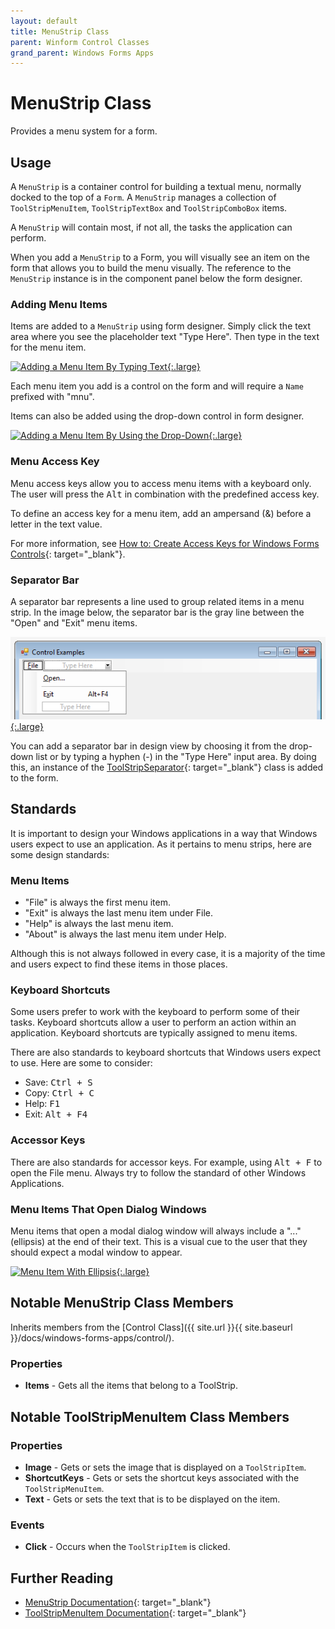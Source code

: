 ```yaml
---
layout: default
title: MenuStrip Class
parent: Winform Control Classes
grand_parent: Windows Forms Apps
---
```


# MenuStrip Class

Provides a menu system for a form.

## Usage

A `MenuStrip` is a container control for building a textual menu, normally docked to the top of a `Form`. A `MenuStrip` manages a collection of `ToolStripMenuItem`, `ToolStripTextBox` and `ToolStripComboBox` items.

A `MenuStrip` will contain most, if not all, the tasks the application can perform.

When you add a `MenuStrip` to a Form, you will visually see an item on the form that allows you to build the menu visually. The reference to the `MenuStrip` instance is in the component panel below the form designer.

### Adding Menu Items

Items are added to a `MenuStrip` using form designer. Simply click the text area where you see the placeholder text "Type Here". Then type in the text for the menu item.

[![Adding a Menu Item By Typing Text](../images/menustrip/menustrip-type-here.png "Adding a Menu Item By Typing Text"){:.large}](../images/menustrip/menustrip-type-here.png)

Each menu item you add is a control on the form and will require a `Name` prefixed with "mnu".

Items can also be added using the drop-down control in form designer.

[![Adding a Menu Item By Using the Drop-Down](../images/menustrip/menustrip-add-dropdown.png "Adding a Menu Item By Using the Drop-Down"){:.large}](../images/menustrip/menustrip-add-dropdown.png)

### Menu Access Key

Menu access keys allow you to access menu items with a keyboard only. The user will press the <kbd>Alt</kbd> in combination with the predefined access key.

To define an access key for a menu item, add an ampersand (&) before a letter in the text value.

For more information, see [How to: Create Access Keys for Windows Forms Controls](https://docs.microsoft.com/en-us/dotnet/framework/winforms/controls/how-to-create-access-keys-for-windows-forms-controls){: target="_blank"}.

### Separator Bar

A separator bar represents a line used to group related items in a menu strip.  In the image below, the separator bar is the gray line between the "Open" and "Exit" menu items.

[![Menu Item With Ellipsis](images/menustrip/menustrip-item-ellipsis.png "Menu Item With Ellipsis"){:.large}](images/menustrip/menustrip-item-ellipsis.png)

You can add a separator bar in design view by choosing it from the drop-down list or by typing a hyphen (-) in the "Type Here" input area.  By doing this, an instance of the [ToolStripSeparator](https://docs.microsoft.com/en-us/dotnet/api/system.windows.forms.toolstripseparator){: target="_blank"} class is added to the form.

## Standards

It is important to design your Windows applications in a way that Windows users expect to use an application. As it pertains to menu strips, here are some design standards:

### Menu Items

* "File" is always the first menu item.
* "Exit" is always the last menu item under File.
* "Help" is always the last menu item.
* "About" is always the last menu item under Help.

Although this is not always followed in every case, it is a majority of the time and users expect to find these items in those places.

### Keyboard Shortcuts

Some users prefer to work with the keyboard to perform some of their tasks. Keyboard shortcuts allow a user to perform an action within an application. Keyboard shortcuts are typically assigned to menu items.

There are also standards to keyboard shortcuts that Windows users expect to use. Here are some to consider:

* Save: <kbd>Ctrl + S</kbd>
* Copy: <kbd>Ctrl + C</kbd>
* Help: <kbd>F1</kbd>
* Exit: <kbd>Alt + F4</kbd>

### Accessor Keys

There are also standards for accessor keys. For example, using <kbd>Alt + F</kbd> to open the File menu. Always try to follow the standard of other Windows Applications.

### Menu Items That Open Dialog Windows

Menu items that open a modal dialog window will always include a "..." (ellipsis) at the end of their text. This is a visual cue to the user that they should expect a modal window to appear.

[![Menu Item With Ellipsis](../images/menustrip/menustrip-item-ellipsis.png "Menu Item With Ellipsis"){:.large}](../images/menustrip/menustrip-item-ellipsis.png)

## Notable MenuStrip Class Members

Inherits members from the [Control Class]({{ site.url }}{{ site.baseurl }}/docs/windows-forms-apps/control/).

### Properties

* **Items** - Gets all the items that belong to a ToolStrip.

## Notable ToolStripMenuItem Class Members

### Properties

* **Image** - Gets or sets the image that is displayed on a `ToolStripItem`.
* **ShortcutKeys** - Gets or sets the shortcut keys associated with the `ToolStripMenuItem`.
* **Text** - Gets or sets the text that is to be displayed on the item.

### Events

* **Click** - Occurs when the `ToolStripItem` is clicked.

## Further Reading

* [MenuStrip Documentation](https://docs.microsoft.com/en-us/dotnet/api/system.windows.forms.menustrip){: target="_blank"}
* [ToolStripMenuItem Documentation](https://docs.microsoft.com/en-us/dotnet/api/system.windows.forms.toolstripmenuitem){: target="_blank"}
